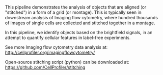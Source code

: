 This pipeline demonstrates the analysis of objects that are aligned (or "stitched") in a form of a grid (or montage). This is typically seen in downstream analysis of Imaging flow cytometry, where hundred thousands of images of single cells are collected and stitched together in a montage.

In this pipeline, we identify objects based on the brightfield signals, in an attempt to quantify cellular features in label-free experiments.

See more Imaging flow cytometry data analysis at: http://cellprofiler.org/imagingflowcytometry/

Open-source stitching script (python) can be downloaded at: https://github.com/CellProfiler/stitching

